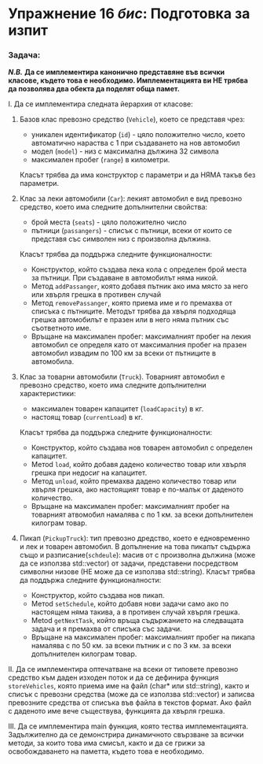 # Упражнение 16 _бис_: Подготовка за изпит


### Задачa:

_**N.B.**_ **Да се имплементира канонично представяне във всички класове, където това е необходимо. Имплементацията ви НЕ трябва да позволява два обекта да поделят обща памет.**


I. Да се имплементира следната йерархия от класове:

1. Базов клас превозно средство (`Vehicle`), което се представя чрез:
	- уникален идентификатор (`id`) - цяло положително число, което автоматично нараства с 1 при създаването на нов автомобил
	- модел (`model`) - низ с максимална дължина 32 символа
	- максимален пробег (`range`) в километри.

	Класът трябва да има конструктор с параметри и да НЯМА такъв без параметри.

2. Клас за леки автомобили (`Car`): лекият автомобил е вид превозно средство, което има следните допълнителни свойства:
	- брой места (`seats`) - цяло положително число
	- пътници (`passangers`) - списък с пътници, всеки от които се представя със символен низ с произволна дължина.

	Класът трябва да поддържа следните функционалности:
	- Конструктор, който създава лека кола с определен брой места за пътници. При създаване в автомобилът няма никой.
	- Метод `addPassanger`, която добавя пътник ако има място за него или хвърля грешка в противен случай
	- Метод `removePassanger`, която приема име и го премахва от списъка с пътниците. Методът трябва да хвърля подходяща грешка автомобилът е празен или в него няма пътник със съответното име.
	- Връщане на максимален пробег: максималният пробег на лекия автомобил се определя като от максималния пробег на празен автомобил извадим по 100 км за всеки от пътниците в автомобила.

3. Клас за товарни автомобили (`Truck`). Товарният автомобил е превозно средство, което има следните допълнителни характеристики:
	- максимален товарен капацитет (`loadCapacity`) в кг.
	- настоящ товар (`currentLoad`) в кг.

	Класът трябва да поддържа следните функционалности:
	- Конструктор, който създава нов товарен автомобил с определен капацитет.
	- Метоd `load`, който добавя дадено количество товар или хвърля грешка при недосиг на капацитет.
	- Метод `unload`, който премахва дадено количество товар или хвърля грешка, ако настоящият товар е по-малък от даденото количество.
	- Връщане на максимален пробег: максималният пробег на товарният атвомобил намалява с по 1 км. за всеки допълнителен килограм товар.

4. Пикап (`PickupTruck`): тип превозно дредство, което е едновременно и лек и товарен автомобил. В допълнение на това пикапът съдържа също и разписание(`schdeule`): масив от с произволна дължина (може да се използва std::vector) от задачи, представени посредством символни низове (НЕ може да се използва std::string).
Класът трябва да поддържа следните функционалности:
	- Конструктор, който създава нов пикап.
	- Метоd `setSchedule`, който добавя нови задачи само ако по настоящем няма такива, а в противен случай хвърля грешка.
	- Metod `getNextTask`, който връща съдържанието на следващата задача и я премахва от списъка със задачи.
	- Връщане на максимален пробег: максималният пробег на пикапа намалява с по 50 км. за всеки пътник и с по 3 км. за всеки допълнителен килограм товар.


II. Да се имплементира оптечатване на всеки от типовете превозно средство към даден изходен поток и да се дефинира функция `storeVehicles`, която приема име на файл (char* или std::string), както и списък с превозни средства (може да се използва std::vector) и записва превозните средства от списъка във файла в текстов формат. Ако файл с даденото име вече съществува, функцията да хвърля грешка.


III. Да се имплементира main функция, която тества имплементацията. Задължително да се демонстрира динамичното свързване за всички методи, за които това има смисъл, както и да се грижи за освобождаването на паметта, където това е необходимо.

